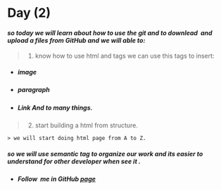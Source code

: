 # Day (2)

#### *so today we will learn about how to use the *git* and to downlead  and upload a files from **GitHub** and we will able to:*

> 1. know how to use html and tags we can use this tags to insert: 
* ##### image 
* ##### paragraph
* ##### Link  And to many things.

> 2. start building  a html from structure.

    > we will start doing html page from A to Z.
    
##### **so we will use semantic tag to organize our work and its easier to understand for other developer when see it .**

* ##### Follow  me in GitHub [page](https://github.com/sabbagh99)
